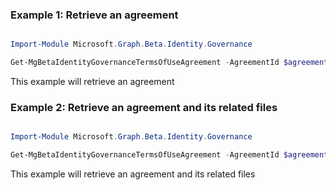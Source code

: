 ### Example 1: Retrieve an agreement

```powershell

Import-Module Microsoft.Graph.Beta.Identity.Governance

Get-MgBetaIdentityGovernanceTermsOfUseAgreement -AgreementId $agreementId

```
This example will retrieve an agreement

### Example 2: Retrieve an agreement and its related files

```powershell

Import-Module Microsoft.Graph.Beta.Identity.Governance

Get-MgBetaIdentityGovernanceTermsOfUseAgreement -AgreementId $agreementId -ExpandProperty "files" 

```
This example will retrieve an agreement and its related files

